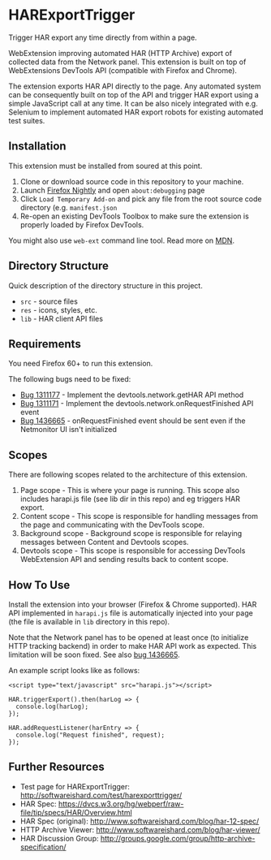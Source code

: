 # HARExportTrigger
Trigger HAR export any time directly from within a page.

WebExtension improving automated HAR (HTTP Archive) export of collected data from the Network panel. This extension is built on top of WebExtensions DevTools API (compatible with Firefox and Chrome).

The extension exports HAR API directly to the page. Any automated system can be consequently built on top of the API and trigger HAR export using a simple JavaScript call at any time. It can be also nicely integrated with e.g. Selenium to implement automated HAR export robots for existing automated test suites.

## Installation
This extension must be installed from soured at this point.
1. Clone or download source code in this repository to your machine.
2. Launch [Firefox Nightly](https://www.mozilla.org/en-US/firefox/channel/desktop/#nightly) and open `about:debugging` page
3. Click `Load Temporary Add-on` and pick any file from the root source code directory (e.g. `manifest.json`
4. Re-open an existing DevTools Toolbox to make sure the extension is properly loaded by Firefox DevTools.

You might also use `web-ext` command line tool. Read more on [MDN](https://developer.mozilla.org/en-US/Add-ons/WebExtensions/Getting_started_with_web-ext).

## Directory Structure
Quick description of the directory structure in this project.

* `src` - source files
* `res` - icons, styles, etc.
* `lib` - HAR client API files

## Requirements
You need Firefox 60+ to run this extension.

The following bugs need to be fixed:
* [Bug 1311177](https://bugzilla.mozilla.org/show_bug.cgi?id=1311177) - Implement the devtools.network.getHAR API method
* [Bug 1311171](https://bugzilla.mozilla.org/show_bug.cgi?id=1311171) - Implement the devtools.network.onRequestFinished API event
* [Bug 1436665](https://bugzilla.mozilla.org/show_bug.cgi?id=1436665) - onRequestFinished event should be sent even if the Netmonitor UI isn't initialized

## Scopes
There are following scopes related to the architecture of this extension.

1) Page scope - This is where your page is running. This scope also includes
                harapi.js file (see lib dir in this repo) and eg triggers HAR export.
2) Content scope - This scope is responsible for handling messages from the page
                   and communicating with the DevTools scope.
3) Background scope - Background scope is responsible for relaying messages
                      between Content and Devtools scopes.
4) Devtools scope - This scope is responsible for accessing DevTools
                    WebExtension API and sending results back to content scope.

## How To Use
Install the extension into your browser (Firefox & Chrome supported).
HAR API implemented in `harapi.js` file is automatically injected
into your page (the file is available in `lib` directory in this repo).

Note that the Network panel has to be opened at least once (to initialize
HTTP tracking backend) in order to make HAR API work as expected.
This limitation will be soon fixed.
See also [bug 1436665](https://bugzilla.mozilla.org/show_bug.cgi?id=1436665).

An example script looks like as follows:

```
<script type="text/javascript" src="harapi.js"></script>

HAR.triggerExport().then(harLog => {
  console.log(harLog);
});

HAR.addRequestListener(harEntry => {
  console.log("Request finished", request);
});

```

## Further Resources
* Test page for HARExportTrigger: http://softwareishard.com/test/harexporttrigger/
* HAR Spec: https://dvcs.w3.org/hg/webperf/raw-file/tip/specs/HAR/Overview.html
* HAR Spec (original): http://www.softwareishard.com/blog/har-12-spec/
* HTTP Archive Viewer: http://www.softwareishard.com/blog/har-viewer/
* HAR Discussion Group: http://groups.google.com/group/http-archive-specification/
